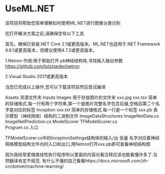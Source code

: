 # UseML.NET
该项目将帮助您简单理解如何使用ML.NET进行图像分类识别

在打开解决方案之前,请确保您有以下工具

首先，确保已安装.NET Core 2.1或更高版本。ML.NET也适用于.NET Framework 4.6.1或更高版本，但建议使用4.7.2或更高版本。

1.Netron      作用:用于帮助打开.pb神经结构体,寻找输入输出参数
https://github.com/lutzroeder/netron

2.Visual Studio 2017或更高版本

当您已完成以上操作,您可以下载该项目然后尝试编译

Assets                  资源文件夹
    Inputs
        Images          用于存放图片的文件夹
            xxx.jpg
            xxx.tsv     简单的存储格式,每一行有两个字符串,第一个是图片完整名字包含后缀,空格后第二个名字是对应的标签
        Inception
            xxx.txt     简单的存储格式,每一行是一个标签
            xxx.pb      表示模型（神经网络）结构的二进制文件
ImageDataStructures
    ImageNetData.cs
    ImageNetPrediction.cs
ModelScorer
    TFModelScorer.cs    
Program.cs              入口

TFModelScorer.cs中的InceptionSettings结构体的输入/出 张量 名字对应着神经网络模型结构文件内的入口和出口,用Netron打开xxx.pb即可查看神经结构图

因为我经常爱搞类线性执行程序所以里面的内容光看注释应该也能看懂许多了.当然翻译肯定不规范.
有什么不懂的自己看看https://docs.microsoft.com/zh-cn/dotnet/machine-learning/

